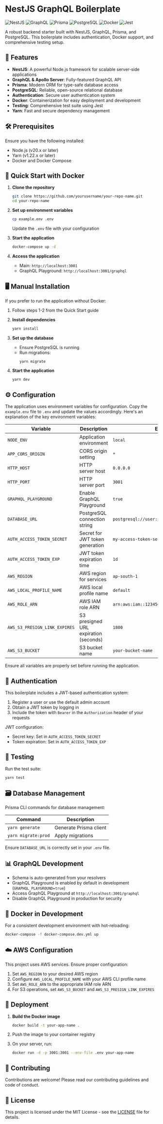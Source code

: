 # NestJS GraphQL Boilerplate

![NestJS](https://img.shields.io/badge/NestJS-E0234E?style=for-the-badge&logo=nestjs&logoColor=white)
![GraphQL](https://img.shields.io/badge/GraphQL-E10098?style=for-the-badge&logo=graphql&logoColor=white)
![Prisma](https://img.shields.io/badge/Prisma-2D3748?style=for-the-badge&logo=prisma&logoColor=white)
![PostgreSQL](https://img.shields.io/badge/PostgreSQL-316192?style=for-the-badge&logo=postgresql&logoColor=white)
![Docker](https://img.shields.io/badge/Docker-2496ED?style=for-the-badge&logo=docker&logoColor=white)
![Jest](https://img.shields.io/badge/Jest-C21325?style=for-the-badge&logo=jest&logoColor=white)

A robust backend starter built with NestJS, GraphQL, Prisma, and PostgreSQL. This boilerplate includes authentication, Docker support, and comprehensive testing setup.

## 🌟 Features

-   **NestJS**: A powerful Node.js framework for scalable server-side applications
-   **GraphQL & Apollo Server**: Fully-featured GraphQL API
-   **Prisma**: Modern ORM for type-safe database access
-   **PostgreSQL**: Reliable, open-source relational database
-   **Authentication**: Secure user authentication system
-   **Docker**: Containerization for easy deployment and development
-   **Testing**: Comprehensive test suite using Jest
-   **Yarn**: Fast and secure dependency management

## 🛠 Prerequisites

Ensure you have the following installed:

-   Node.js (v20.x or later)
-   Yarn (v1.22.x or later)
-   Docker and Docker Compose

## 🚀 Quick Start with Docker

1. **Clone the repository**

    ```bash
    git clone https://github.com/yourusername/your-repo-name.git
    cd your-repo-name
    ```

2. **Set up environment variables**

    ```bash
    cp example.env .env
    ```

    Update the `.env` file with your configuration

3. **Start the application**

    ```bash
    docker-compose up -d
    ```

4. **Access the application**
    - Main: `http://localhost:3001`
    - GraphQL Playground: `http://localhost:3001/graphql`

## 🖥 Manual Installation

If you prefer to run the application without Docker:

1. Follow steps 1-2 from the Quick Start guide

2. **Install dependencies**

    ```bash
    yarn install
    ```

3. **Set up the database**

    - Ensure PostgreSQL is running
    - Run migrations:
        ```bash
        yarn migrate
        ```

4. **Start the application**
    ```bash
    yarn dev
    ```

## ⚙️ Configuration

The application uses environment variables for configuration. Copy the `example.env` file to `.env` and update the values accordingly. Here's an explanation of the key environment variables:

| Variable                      | Description                           | Example Value                                      |
| ----------------------------- | ------------------------------------- | -------------------------------------------------- |
| `NODE_ENV`                    | Application environment               | `local`                                            |
| `APP_CORS_ORIGIN`             | CORS origin setting                   | `*`                                                |
| `HTTP_HOST`                   | HTTP server host                      | `0.0.0.0`                                          |
| `HTTP_PORT`                   | HTTP server port                      | `3001`                                             |
| `GRAPHQL_PLAYGROUND`          | Enable GraphQL Playground             | `true`                                             |
| `DATABASE_URL`                | PostgreSQL connection string          | `postgresql://user:password@localhost:5432/dbname` |
| `AUTH_ACCESS_TOKEN_SECRET`    | Secret for JWT token generation       | `my-access-token-secret`                           |
| `AUTH_ACCESS_TOKEN_EXP`       | JWT token expiration time             | `1d`                                               |
| `AWS_REGION`                  | AWS region for services               | `ap-south-1`                                       |
| `AWS_LOCAL_PROFILE_NAME`      | AWS local profile name                | `default`                                          |
| `AWS_ROLE_ARN`                | AWS IAM role ARN                      | `arn:aws:iam::123456789012:role/YourRoleName`      |
| `AWS_S3_PRESIGN_LINK_EXPIRES` | S3 presigned URL expiration (seconds) | `1800`                                             |
| `AWS_S3_BUCKET`               | S3 bucket name                        | `your-bucket-name`                                 |

Ensure all variables are properly set before running the application.

## 🔐 Authentication

This boilerplate includes a JWT-based authentication system:

1. Register a user or use the default admin account
2. Obtain a JWT token by logging in
3. Include the token with `Bearer` in the `Authorization` header of your requests

JWT configuration:

-   Secret key: Set in `AUTH_ACCESS_TOKEN_SECRET`
-   Token expiration: Set in `AUTH_ACCESS_TOKEN_EXP`

## 🧪 Testing

Run the test suite:

```bash
yarn test
```

## 🗃 Database Management

Prisma CLI commands for database management:

| Command             | Description            |
| ------------------- | ---------------------- |
| `yarn generate`     | Generate Prisma client |
| `yarn migrate:prod` | Apply migrations       |

Ensure `DATABASE_URL` is correctly set in your `.env` file.

## 📊 GraphQL Development

-   Schema is auto-generated from your resolvers
-   GraphQL Playground is enabled by default in development (`GRAPHQL_PLAYGROUND=true`)
-   Access GraphQL Playground at `http://localhost:3001/graphql`
-   Disable GraphQL Playground in production for security

## 🐳 Docker in Development

For a consistent development environment with hot-reloading:

```bash
docker-compose -f docker-compose.dev.yml up
```

## ☁️ AWS Configuration

This project uses AWS services. Ensure proper configuration:

1. Set `AWS_REGION` to your desired AWS region
2. Configure `AWS_LOCAL_PROFILE_NAME` with your AWS CLI profile name
3. Set `AWS_ROLE_ARN` to the appropriate IAM role ARN
4. For S3 operations, set `AWS_S3_BUCKET` and `AWS_S3_PRESIGN_LINK_EXPIRES`

## 🚢 Deployment

1. **Build the Docker image**

    ```bash
    docker build -t your-app-name .
    ```

2. Push the image to your container registry

3. On your server, run:
    ```bash
    docker run -d -p 3001:3001 --env-file .env your-app-name
    ```

## 🤝 Contributing

Contributions are welcome! Please read our contributing guidelines and code of conduct.

## 📄 License

This project is licensed under the MIT License - see the [LICENSE](LICENSE) file for details.
